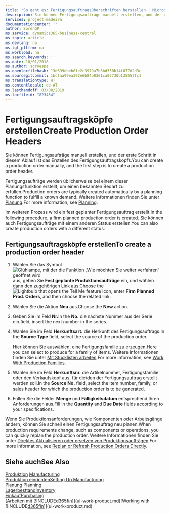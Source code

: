```yaml
---
title: 'So geht es: Fertigungsauftragsüberschriften herstellen | Microsoft Docs'
description: Sie können Fertigungsaufträge manuell erstellen, und der erste Schritt in diesem Ablauf ist das Erstellen des Fertigungsauftragskopfs.
services: project-madeira
documentationcenter: ''
author: SorenGP
ms.service: dynamics365-business-central
ms.topic: article
ms.devlang: na
ms.tgt_pltfrm: na
ms.workload: na
ms.search.keywords: ''
ms.date: 10/01/2018
ms.author: sgroespe
ms.openlocfilehash: 13d699dbeb8fe2c3979a7b6bd330b14f077d2d3c
ms.sourcegitcommit: 1bcfaa99ea302e6b84b8361ca02730b135557fc1
ms.translationtype: HT
ms.contentlocale: de-AT
ms.lasthandoff: 03/08/2019
ms.locfileid: "823454"
---
```

# <a name="create-production-order-headers"></a><span data-ttu-id="70ca6-103">Fertigungsauftragsköpfe erstellen</span><span class="sxs-lookup"><span data-stu-id="70ca6-103">Create Production Order Headers</span></span>
<span data-ttu-id="70ca6-104">Sie können Fertigungsaufträge manuell erstellen, und der erste Schritt in diesem Ablauf ist das Erstellen des Fertigungsauftragskopfs.</span><span class="sxs-lookup"><span data-stu-id="70ca6-104">You can create a production order manually, and the first step is to create a production order header.</span></span>

<span data-ttu-id="70ca6-105">Fertigungsaufträge werden üblicherweise bei einem dieser Planungsfunktion erstellt, um einen bekannten Bedarf zu erfüllen.</span><span class="sxs-lookup"><span data-stu-id="70ca6-105">Production orders are typically created automatically by a planning function to fulfill a known demand.</span></span> <span data-ttu-id="70ca6-106">Weitere Informationen finden Sie unter [Planung](production-planning.md).</span><span class="sxs-lookup"><span data-stu-id="70ca6-106">For more information, see [Planning](production-planning.md).</span></span>   

<span data-ttu-id="70ca6-107">Im weiteren Prozess wird ein fest geplanter Fertigungsauftrag erstellt.</span><span class="sxs-lookup"><span data-stu-id="70ca6-107">In the following procedure, a firm planned production order is created.</span></span> <span data-ttu-id="70ca6-108">Sie können auch Fertigungsaufträge mit einem anderen Status erstellen.</span><span class="sxs-lookup"><span data-stu-id="70ca6-108">You can also create production orders with a different status.</span></span>  

## <a name="to-create-a-production-order-header"></a><span data-ttu-id="70ca6-109">Fertigungsauftragsköpfe erstellen</span><span class="sxs-lookup"><span data-stu-id="70ca6-109">To create a production order header</span></span>  
1.  <span data-ttu-id="70ca6-110">Wählen Sie das Symbol ![Glühlampe, mit der die Funktion „Wie möchten Sie weiter verfahren“ geöffnet wird](media/ui-search/search_small.png "Wie möchten Sie weiter verfahren?") aus, geben Sie **Fest geplante Produktionsaufträge** ein, und wählen dann den zugehörigen Link aus.</span><span class="sxs-lookup"><span data-stu-id="70ca6-110">Choose the ![Lightbulb that opens the Tell Me feature](media/ui-search/search_small.png "Tell me what you want to do") icon, enter **Firm Planned Prod. Orders**, and then choose the related link.</span></span>  
2.  <span data-ttu-id="70ca6-111">Wählen Sie die Aktion **Neu** aus.</span><span class="sxs-lookup"><span data-stu-id="70ca6-111">Choose the **New** action.</span></span>  
3.  <span data-ttu-id="70ca6-112">Geben Sie im Feld **Nr.**</span><span class="sxs-lookup"><span data-stu-id="70ca6-112">In the **No.**</span></span> <span data-ttu-id="70ca6-113">die nächste Nummer aus der Serie ein.</span><span class="sxs-lookup"><span data-stu-id="70ca6-113">field, insert the next number in the series.</span></span>  
4.  <span data-ttu-id="70ca6-114">Wählen Sie im Feld **Herkunftsart.** die Herkunft des Fertigungsauftrags.</span><span class="sxs-lookup"><span data-stu-id="70ca6-114">In the **Source Type** field, select the source of the production order.</span></span>

    <span data-ttu-id="70ca6-115">Hier können Sie auswählen, eine Fertigungsfamilie zu erzeugen.</span><span class="sxs-lookup"><span data-stu-id="70ca6-115">Here you can select to produce for a family of items.</span></span> <span data-ttu-id="70ca6-116">Weitere Informationen finden Sie unter [Mit Stücklisten arbeiten](production-how-work-family.md).</span><span class="sxs-lookup"><span data-stu-id="70ca6-116">For more information, see [Work With Production Families](production-how-work-family.md).</span></span>
5.  <span data-ttu-id="70ca6-117">Wählen Sie im Feld **Herkunftsnr.** die Artikelnummer, Fertigungsfamilie oder den Verkaufskopf aus, für die/den der Fertigungsauftrag erstellt werden soll.</span><span class="sxs-lookup"><span data-stu-id="70ca6-117">In the **Source No.** field, select the item number, family, or sales header for which the production order is to be generated.</span></span>  
6.  <span data-ttu-id="70ca6-118">Füllen Sie die Felder **Menge** und **Fälligkeitsdatum** entsprechend Ihren Anforderungen aus.</span><span class="sxs-lookup"><span data-stu-id="70ca6-118">Fill in the **Quantity** and **Due Date** fields according to your specifications.</span></span>  

<span data-ttu-id="70ca6-119">Wenn Sie Produktionsanforderungen, wie Komponenten oder Arbeitsgänge ändern, können Sie schnell  einen Fertigungsauftrag neu planen.</span><span class="sxs-lookup"><span data-stu-id="70ca6-119">When production requirements change, such as components or operations, you can quickly replan the production order.</span></span> <span data-ttu-id="70ca6-120">Weitere Informationen finden Sie unter [Direktes Aktualisieren oder ersetzen von Produktionsaufträgen](production-how-to-replan-refresh-production-orders.md).</span><span class="sxs-lookup"><span data-stu-id="70ca6-120">For more information, see [Replan or Refresh Production Orders Directly](production-how-to-replan-refresh-production-orders.md).</span></span> 

## <a name="see-also"></a><span data-ttu-id="70ca6-121">Siehe auch</span><span class="sxs-lookup"><span data-stu-id="70ca6-121">See Also</span></span>  
<span data-ttu-id="70ca6-122">[Produktion](production-manage-manufacturing.md)  </span><span class="sxs-lookup"><span data-stu-id="70ca6-122">[Manufacturing](production-manage-manufacturing.md)  </span></span>  
[<span data-ttu-id="70ca6-123">Produktion einrichten</span><span class="sxs-lookup"><span data-stu-id="70ca6-123">Setting Up Manufacturing</span></span>](production-configure-production-processes.md)  
<span data-ttu-id="70ca6-124">[Planung](production-planning.md)    </span><span class="sxs-lookup"><span data-stu-id="70ca6-124">[Planning](production-planning.md)    </span></span>  
[<span data-ttu-id="70ca6-125">Lagerbesttand</span><span class="sxs-lookup"><span data-stu-id="70ca6-125">Inventory</span></span>](inventory-manage-inventory.md)  
[<span data-ttu-id="70ca6-126">Einkauf</span><span class="sxs-lookup"><span data-stu-id="70ca6-126">Purchasing</span></span>](purchasing-manage-purchasing.md)  
<span data-ttu-id="70ca6-127">[Arbeiten mit [!INCLUDE[d365fin](includes/d365fin_md.md)]](ui-work-product.md)</span><span class="sxs-lookup"><span data-stu-id="70ca6-127">[Working with [!INCLUDE[d365fin](includes/d365fin_md.md)]](ui-work-product.md)</span></span>
